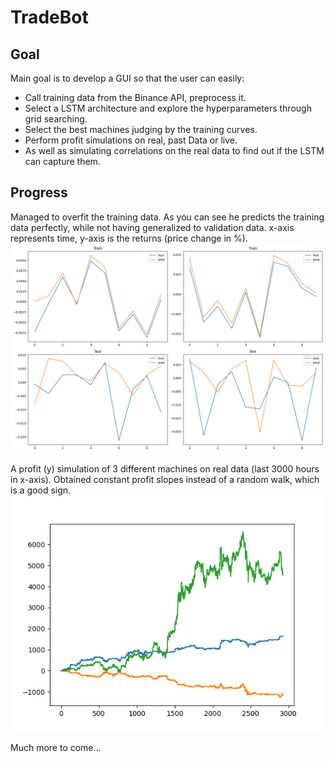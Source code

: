 # TradeBot
## Goal
Main goal is to develop a GUI so that the user can easily:

- Call training data from the Binance API, preprocess it.
- Select a LSTM architecture and explore the hyperparameters through grid searching.
- Select the best machines judging by the training curves.
- Perform profit simulations on real, past Data or live.
- As well as simulating correlations on the real data to find out if the LSTM can capture them.

## Progress
Managed to overfit the training data. As you can see he predicts the training data perfectly, while not having generalized to validation data.
x-axis represents time, y-axis is the returns (price change in %).
![Alt text](./overfit.png)

A profit (y) simulation of 3 different machines on real data (last 3000 hours in x-axis). Obtained constant profit slopes instead of a random walk, which is a good sign.
![Alt text](./profit_3machines.png)

Much more to come...
